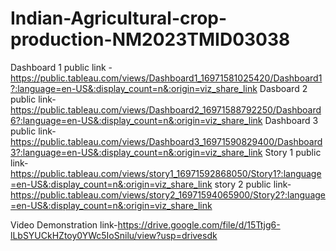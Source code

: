 # Indian-Agricultural-crop-production-NM2023TMID03038


Dashboard 1 public link -https://public.tableau.com/views/Dashboard1_16971581025420/Dashboard1?:language=en-US&:display_count=n&:origin=viz_share_link
Dasboard 2 public link-https://public.tableau.com/views/Dashboard2_16971588792250/Dashboard6?:language=en-US&:display_count=n&:origin=viz_share_link
Dashboard 3 public link-https://public.tableau.com/views/Dashboard3_16971590829400/Dashboard3?:language=en-US&:display_count=n&:origin=viz_share_link
Story 1 public link-https://public.tableau.com/views/story1_16971592868050/Story1?:language=en-US&:display_count=n&:origin=viz_share_link
story 2 public link-https://public.tableau.com/views/story2_16971594065900/Story2?:language=en-US&:display_count=n&:origin=viz_share_link

Video Demonstration link-https://drive.google.com/file/d/15Ttjg6-lLbSYUCkHZtoy0YWc5IoSnilu/view?usp=drivesdk
